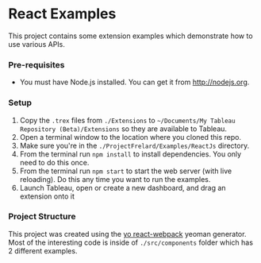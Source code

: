 # React Examples

This project contains some extension examples which demonstrate how to use various APIs.

### Pre-requisites
* You must have Node.js installed. You can get it from http://nodejs.org.

### Setup
1. Copy the `.trex` files from `./Extensions` to `~/Documents/My Tableau Repository (Beta)/Extensions` so they are available to Tableau.
2. Open a terminal window to the location where you cloned this repo.
3. Make sure you're in the `./ProjectFrelard/Examples/ReactJs` directory.
4. From the terminal run `npm install` to install dependencies. You only need to do this once.
5. From the terminal run `npm start` to start the web server (with live reloading). Do this any time you want to run the examples.
6. Launch Tableau, open or create a new dashboard, and drag an extension onto it

### Project Structure
This project was created using the [yo react-webpack](https://github.com/react-webpack-generators/generator-react-webpack#readme) yeoman generator. Most of the interesting code is inside of `./src/components` folder which has 2 different examples.
